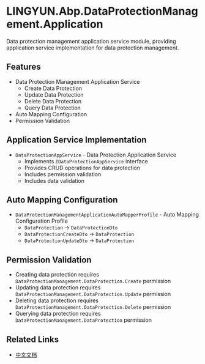 # LINGYUN.Abp.DataProtectionManagement.Application

Data protection management application service module, providing application service implementation for data protection management.

## Features

* Data Protection Management Application Service
  * Create Data Protection
  * Update Data Protection
  * Delete Data Protection
  * Query Data Protection
* Auto Mapping Configuration
* Permission Validation

## Application Service Implementation

* `DataProtectionAppService` - Data Protection Application Service
  * Implements `IDataProtectionAppService` interface
  * Provides CRUD operations for data protection
  * Includes permission validation
  * Includes data validation

## Auto Mapping Configuration

* `DataProtectionManagementApplicationAutoMapperProfile` - Auto Mapping Configuration Profile
  * `DataProtection` -> `DataProtectionDto`
  * `DataProtectionCreateDto` -> `DataProtection`
  * `DataProtectionUpdateDto` -> `DataProtection`

## Permission Validation

* Creating data protection requires `DataProtectionManagement.DataProtection.Create` permission
* Updating data protection requires `DataProtectionManagement.DataProtection.Update` permission
* Deleting data protection requires `DataProtectionManagement.DataProtection.Delete` permission
* Querying data protection requires `DataProtectionManagement.DataProtection` permission

## Related Links

* [中文文档](./README.md)
